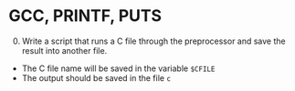 # GCC, PRINTF, PUTS

0. Write a script that runs a C file through the preprocessor and save the result
into another file.

  * The C file name will be saved in the variable `$CFILE`
  * The output should be saved in the file `c`

